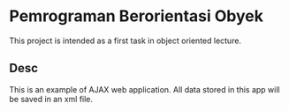 Pemrograman Berorientasi Obyek
=================================
This project is intended as a first task in object oriented lecture.

Desc
------
This is an example of AJAX web application. All data stored in this app will be
saved in an xml file.